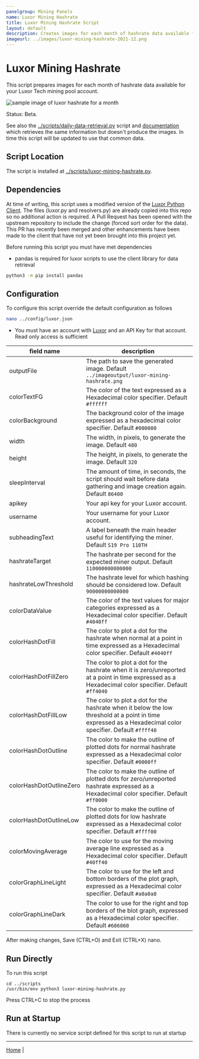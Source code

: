 ```yaml
---
panelgroup: Mining Panels
name: Luxor Mining Hashrate
title: Luxor Mining Hashrate Script
layout: default
description: Creates images for each month of hashrate data available for Luxor mining pool account
imageurl: ../images/luxor-mining-hashrate-2021-12.png
---
```


# Luxor Mining Hashrate

This script prepares images for each month of hashrate data available for your
Luxor Tech mining pool account.

![sample image of luxor hashrate for a month](../images/luxor-mining-hashrate-2021-12.png)

Status: Beta. 

See also the [../scripts/daily-data-retrieval.py](../scripts/daily-data-retrieval.py)
script and [documentation](./script-daily-data-retrieval.md) which retrieves the
same information but doesn't produce the images. In time this script will be
updated to use that common data.

## Script Location

The script is installed at
[../scripts/luxor-mining-hashrate.py](../scripts/luxor-mining-hashrate.py).

## Dependencies

At time of writing, this script uses a modified version of the 
[Luxor Python Client](https://github.com/LuxorLabs/graphql-python-client). The
files (luxor.py and resolvers.py) are already copied into this repo so no 
additional action is required. A Pull Request has been opened with the upstream
repository to include the change (forced sort order for the data). This PR
has recently been merged and other enhancements have been made to the client
that have not yet been brought into this project yet.  

Before running this script you must have met dependencies

- pandas is required for luxor scripts to use the client library for data retrieval

```sh
python3 -m pip install pandas
```

## Configuration

To configure this script override the default configuration as follows

```sh
nano ../config/luxor.json
```

- You must have an account with [Luxor](https://beta.luxor.tech/) and an
  API Key for that account. Read only access is sufficient

| field name | description |
| --- | --- |
| outputFile | The path to save the generated image. Default `../imageoutput/luxor-mining-hashrate.png` |
| colorTextFG | The color of the text expressed as a Hexadecimal color specifier. Default `#ffffff` |
| colorBackground | The background color of the image expressed as a hexadecimal color specifier. Default `#000000` |
| width | The width, in pixels, to generate the image. Default `480` |
| height | The height, in pixels, to generate the image. Default `320` |
| sleepInterval | The amount of time, in seconds, the script should wait before data gathering and image creation again. Default `86400` |
| apikey | Your api key for your Luxor account. |
| username | Your username for your Luxor account. |
| subheadingText | A label beneath the main header useful for identifying the miner. Default `S19 Pro 110TH` |
| hashrateTarget | The hashrate per second for the expected miner output. Default `110000000000000` |
| hashrateLowThreshold | The hashrate level for which hashing should be considered low. Default `90000000000000` | 
| colorDataValue | The color of the text values for major categories expressed as a Hexadecimal color specifier. Default `#4040ff` | 
| colorHashDotFill | The color to plot a dot for the hashrate when normal at a point in time expressed as a Hexadecimal color specifier. Default `#4040ff` |
| colorHashDotFillZero | The color to plot a dot for the hashrate when it is zero/unreported at a point in time expressed as a Hexadecimal color specifier. Default `#ff4040` |
| colorHashDotFillLow | The color to plot a dot for the hashrate when it below the low threshold at a point in time expressed as a Hexadecimal color specifier. Default `#ffff40` |
| colorHashDotOutline | The color to make the outline of plotted dots for normal hashrate expressed as a Hexadecimal color specifier. Default `#0000ff` |
| colorHashDotOutlineZero | The color to make the outline of plotted dots for zero/unreported hashrate expressed as a Hexadecimal color specifier. Default `#ff0000` | 
| colorHashDotOutlineLow | The color to make the outline of plotted dots for low hashrate expressed as a Hexadecimal color specifier. Default `#ffff00` |
| colorMovingAverage | The color to use for the moving average line expressed as a Hexadecimal color specifier. Default `#40ff40` |
| colorGraphLineLight | The color to use for the left and bottom borders of the plot graph, expressed as a Hexadecimal color specifier. Default `#a0a0a0` |
| colorGraphLineDark | The color to use for the right and top borders of the blot graph, expressed as a Hexadecimal color specifier. Default `#606060` |

After making changes, Save (CTRL+O) and Exit (CTRL+X) nano.

## Run Directly

To run this script

```shell
cd ../scripts
/usr/bin/env python3 luxor-mining-hashrate.py
```

Press CTRL+C to stop the process

## Run at Startup

There is currently no service script defined for this script to run at startup

---

[Home](../) | 

